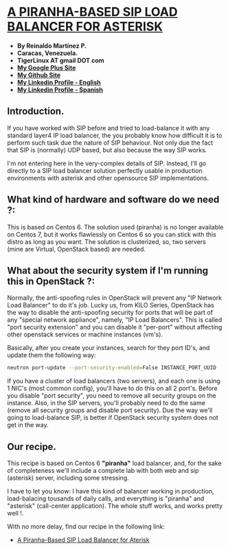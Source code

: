 # [A PIRANHA-BASED SIP LOAD BALANCER FOR ASTERISK](http://tigerlinux.github.io)

- **By Reinaldo Martínez P.**
- **Caracas, Venezuela.**
- **TigerLinux AT gmail DOT com**
- **[My Google Plus Site](https://plus.google.com/+ReinaldoMartinez)**
- **[My Github Site](https://github.com/tigerlinux)**
- **[My Linkedin Profile - English](https://ve.linkedin.com/in/tigerlinux/en)**
- **[My Linkedin Profile - Spanish](https://ve.linkedin.com/in/tigerlinux/es)**


## Introduction.

If you have worked with SIP before and tried to load-balance it with any standard layer4 IP load balancer, the you probably know how difficult it is to perform such task due the nature of SIP behaviour. Not only due the fact that SIP is (normally) UDP based, but also because the way SIP works.

I'm not entering here in the very-complex details of SIP. Instead, I'll go directly to a SIP load balancer solution perfectly usable in production environments with asterisk and other opensource SIP implementations.


## What kind of hardware and software do we need ?:

This is based on Centos 6. The solution used (piranha) is no longer available on Centos 7, but it works flawlessly on Centos 6 so you can stick with this distro as long as you want. The solution is clusterized, so, two servers (mine are Virtual, OpenStack based) are needed.


## What about the security system if I'm running this in OpenStack ?:

Normally, the anti-spoofing rules in OpenStack will prevent any "IP Network Load Balancer" to do it's job. Lucky us, from KILO Series, OpenStack has the way to disable the anti-spoofing security for ports that will be part of any "special network appliance", namely, "IP Load Balancers". This is called "port security extension" and you can disable it "per-port" without affecting other openstack services or machine instances (vm's).

Basically, after you create your instances, search for they port ID's, and update them the following way:

```bash
neutron port-update --port-security-enabled=False INSTANCE_PORT_UUID
```

If you have a cluster of load balancers (two servers), and each one is using 1 NIC's (most common config), you'll have to do this on all 2 port's. Before you disable "port security", you need to remove all security groups on the instance. Also, in the SIP servers, you'll probably need to do the same (remove all security groups and disable port security). Due the way we'll going to load-balance SIP, is better if OpenStack security system does not get in the way.


## Our recipe.

This recipe is based on Centos 6 **"piranha"** load balancer, and, for the sake of completeness we'll include a complete lab with both web and sip (asterisk) server, including some stressing.

I have to let you know: I have this kind of balancer working in production, load-balacing tousands of daily calls, and everything is "piranha" and "asterisk" (call-center application). The whole stuff works, and works pretty well !.

With no more delay, find our recipe in the following link:

* [A Piranha-Based SIP Load Balancer for Aterisk](https://github.com/tigerlinux/tigerlinux-extra-recipes/blob/master/recipes/networkapps/Piranha-LB-C6/RECIPE-Piranha-LB-For-SIP.md "A Piranha-Based SIP Load Balancer for Asterisk")
